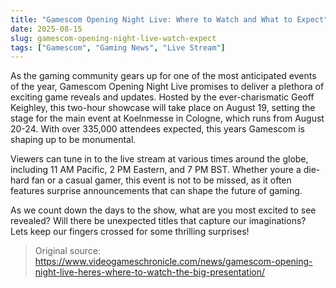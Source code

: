 ```yaml
---
title: "Gamescom Opening Night Live: Where to Watch and What to Expect"
date: 2025-08-15
slug: gamescom-opening-night-live-watch-expect
tags: ["Gamescom", "Gaming News", "Live Stream"]
---
```


As the gaming community gears up for one of the most anticipated events of the year, Gamescom Opening Night Live promises to deliver a plethora of exciting game reveals and updates. Hosted by the ever-charismatic Geoff Keighley, this two-hour showcase will take place on August 19, setting the stage for the main event at Koelnmesse in Cologne, which runs from August 20-24. With over 335,000 attendees expected, this years Gamescom is shaping up to be monumental.

Viewers can tune in to the live stream at various times around the globe, including 11 AM Pacific, 2 PM Eastern, and 7 PM BST. Whether youre a die-hard fan or a casual gamer, this event is not to be missed, as it often features surprise announcements that can shape the future of gaming.

As we count down the days to the show, what are you most excited to see revealed? Will there be unexpected titles that capture our imaginations? Lets keep our fingers crossed for some thrilling surprises!

> Original source: https://www.videogameschronicle.com/news/gamescom-opening-night-live-heres-where-to-watch-the-big-presentation/